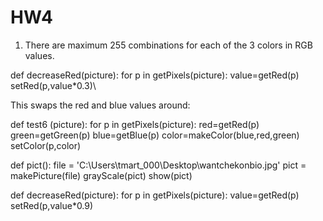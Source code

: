 HW4
===

1. There are maximum 255 combinations for each of the 3 colors in RGB
values.

def decreaseRed(picture):
for p in getPixels(picture):
value=getRed(p)
setRed(p,value*0.3)\

This swaps the red and blue values around:

def test6 (picture):
for p in getPixels(picture):
red=getRed(p)
green=getGreen(p)
blue=getBlue(p)
color=makeColor(blue,red,green)
setColor(p,color)


def pict():
file = 'C:\\Users\\tmart_000\\Desktop\\wantchekonbio.jpg'
pict = makePicture(file)
grayScale(pict)
show(pict)

def decreaseRed(picture):
for p in getPixels(picture):
value=getRed(p)
setRed(p,value*0.9)

